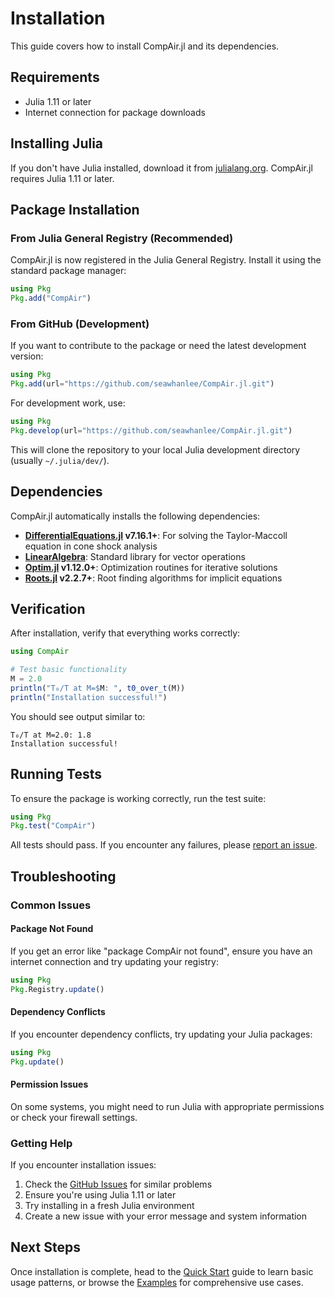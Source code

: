 # Installation

This guide covers how to install CompAir.jl and its dependencies.

## Requirements

- Julia 1.11 or later
- Internet connection for package downloads

## Installing Julia

If you don't have Julia installed, download it from [julialang.org](https://julialang.org/downloads/). CompAir.jl requires Julia 1.11 or later.

## Package Installation

### From Julia General Registry (Recommended)

CompAir.jl is now registered in the Julia General Registry. Install it using the standard package manager:

```julia
using Pkg
Pkg.add("CompAir")
```

### From GitHub (Development)

If you want to contribute to the package or need the latest development version:

```julia
using Pkg
Pkg.add(url="https://github.com/seawhanlee/CompAir.jl.git")
```

For development work, use:

```julia
using Pkg
Pkg.develop(url="https://github.com/seawhanlee/CompAir.jl.git")
```

This will clone the repository to your local Julia development directory (usually `~/.julia/dev/`).

## Dependencies

CompAir.jl automatically installs the following dependencies:

- **[DifferentialEquations.jl](https://github.com/SciML/DifferentialEquations.jl) v7.16.1+**: For solving the Taylor-Maccoll equation in cone shock analysis
- **[LinearAlgebra](https://docs.julialang.org/en/v1/stdlib/LinearAlgebra/)**: Standard library for vector operations
- **[Optim.jl](https://github.com/JuliaNLSolvers/Optim.jl) v1.12.0+**: Optimization routines for iterative solutions
- **[Roots.jl](https://github.com/JuliaMath/Roots.jl) v2.2.7+**: Root finding algorithms for implicit equations

## Verification

After installation, verify that everything works correctly:

```julia
using CompAir

# Test basic functionality
M = 2.0
println("T₀/T at M=$M: ", t0_over_t(M))
println("Installation successful!")
```

You should see output similar to:
```
T₀/T at M=2.0: 1.8
Installation successful!
```

## Running Tests

To ensure the package is working correctly, run the test suite:

```julia
using Pkg
Pkg.test("CompAir")
```

All tests should pass. If you encounter any failures, please [report an issue](https://github.com/seawhanlee/CompAir.jl/issues).

## Troubleshooting

### Common Issues

#### Package Not Found
If you get an error like "package CompAir not found", ensure you have an internet connection and try updating your registry:

```julia
using Pkg
Pkg.Registry.update()
```

#### Dependency Conflicts
If you encounter dependency conflicts, try updating your Julia packages:

```julia
using Pkg
Pkg.update()
```

#### Permission Issues
On some systems, you might need to run Julia with appropriate permissions or check your firewall settings.

### Getting Help

If you encounter installation issues:

1. Check the [GitHub Issues](https://github.com/seawhanlee/CompAir.jl/issues) for similar problems
2. Ensure you're using Julia 1.11 or later
3. Try installing in a fresh Julia environment
4. Create a new issue with your error message and system information

## Next Steps

Once installation is complete, head to the [Quick Start](quickstart.md) guide to learn basic usage patterns, or browse the [Examples](examples.md) for comprehensive use cases.